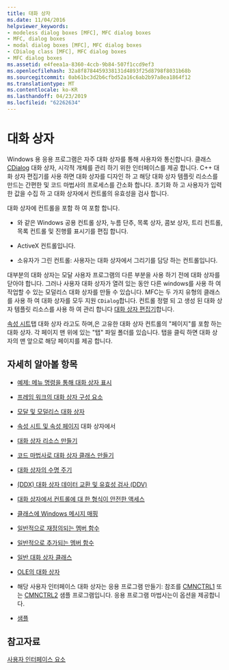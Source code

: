```yaml
---
title: 대화 상자
ms.date: 11/04/2016
helpviewer_keywords:
- modeless dialog boxes [MFC], MFC dialog boxes
- MFC, dialog boxes
- modal dialog boxes [MFC], MFC dialog boxes
- CDialog class [MFC], MFC dialog boxes
- MFC dialog boxes
ms.assetid: e4feea1a-8360-4ccb-9b84-507f1ccd9ef3
ms.openlocfilehash: 32a8f8784459338131d4893f25d8798f8031b68b
ms.sourcegitcommit: 0ab61bc3d2b6cfbd52a16c6ab2b97a8ea1864f12
ms.translationtype: MT
ms.contentlocale: ko-KR
ms.lasthandoff: 04/23/2019
ms.locfileid: "62262634"
---
```

# <a name="dialog-boxes"></a>대화 상자

Windows 용 응용 프로그램은 자주 대화 상자를 통해 사용자와 통신합니다. 클래스 [CDialog](../mfc/reference/cdialog-class.md) 대화 상자, 시각적 개체를 관리 하기 위한 인터페이스를 제공 합니다. C++ 대화 상자 편집기를 사용 하면 대화 상자를 디자인 하 고 해당 대화 상자 템플릿 리소스를 만드는 간편한 및 코드 마법사의 프로세스를 간소화 합니다. 초기화 하 고 사용자가 입력 한 값을 수집 하 고 대화 상자에서 컨트롤의 유효성을 검사 합니다.

대화 상자에 컨트롤을 포함 하 여 포함 합니다.

- 와 같은 Windows 공용 컨트롤 상자, 누름 단추, 목록 상자, 콤보 상자, 트리 컨트롤, 목록 컨트롤 및 진행률 표시기를 편집 합니다.

- ActiveX 컨트롤입니다.

- 소유자가 그린 컨트롤: 사용자는 대화 상자에서 그리기를 담당 하는 컨트롤입니다.

대부분의 대화 상자는 모달 사용자 프로그램의 다른 부분을 사용 하기 전에 대화 상자를 닫아야 합니다. 그러나 사용자 대화 상자가 열려 있는 동안 다른 windows를 사용 하 여 작업할 수 있는 모덜리스 대화 상자를 만들 수 있습니다. MFC는 두 가지 유형의 클래스를 사용 하 여 대화 상자를 모두 지원 `CDialog`합니다. 컨트롤 정렬 되 고 생성 된 대화 상자 템플릿 리소스를 사용 하 여 관리 합니다 [대화 상자 편집기](../windows/dialog-editor.md)합니다.

[속성 시트](../mfc/property-sheets-mfc.md)탭 대화 상자 라고도 하며,은 고유한 대화 상자 컨트롤의 "페이지"를 포함 하는 대화 상자. 각 페이지 맨 위에 있는 "탭" 파일 폴더를 있습니다. 탭을 클릭 하면 대화 상자의 맨 앞으로 해당 페이지를 제공 합니다.

## <a name="what-do-you-want-to-know-more-about"></a>자세히 알아볼 항목

- [예제: 메뉴 명령을 통해 대화 상자 표시](../mfc/example-displaying-a-dialog-box-via-a-menu-command.md)

- [프레임 워크의 대화 상자 구성 요소](../mfc/dialog-box-components-in-the-framework.md)

- [모달 및 모덜리스 대화 상자](../mfc/modal-and-modeless-dialog-boxes.md)

- [속성 시트 및 속성 페이지](../mfc/property-sheets-and-property-pages-mfc.md) 대화 상자에서

- [대화 상자 리소스 만들기](../mfc/creating-the-dialog-resource.md)

- [코드 마법사로 대화 상자 클래스 만들기](../mfc/creating-a-dialog-class-with-code-wizards.md)

- [대화 상자의 수명 주기](../mfc/life-cycle-of-a-dialog-box.md)

- [(DDX) 대화 상자 데이터 교환 및 유효성 검사 (DDV)](../mfc/dialog-data-exchange-and-validation.md)

- [대화 상자에서 컨트롤에 대 한 형식이 안전한 액세스](../mfc/type-safe-access-to-controls-in-a-dialog-box.md)

- [클래스에 Windows 메시지 매핑](../mfc/mapping-windows-messages-to-your-class.md)

- [일반적으로 재정의되는 멤버 함수](../mfc/commonly-overridden-member-functions.md)

- [일반적으로 추가되는 멤버 함수](../mfc/commonly-added-member-functions.md)

- [일반 대화 상자 클래스](../mfc/common-dialog-classes.md)

- [OLE의 대화 상자](../mfc/dialog-boxes-in-ole.md)

- 해당 사용자 인터페이스 대화 상자는 응용 프로그램 만들기: 참조를 [CMNCTRL1](../overview/visual-cpp-samples.md) 또는 [CMNCTRL2](../overview/visual-cpp-samples.md) 샘플 프로그램입니다. 응용 프로그램 마법사는이 옵션을 제공합니다.

- [샘플](../mfc/dialog-sample-list.md)

## <a name="see-also"></a>참고자료

[사용자 인터페이스 요소](../mfc/user-interface-elements-mfc.md)
